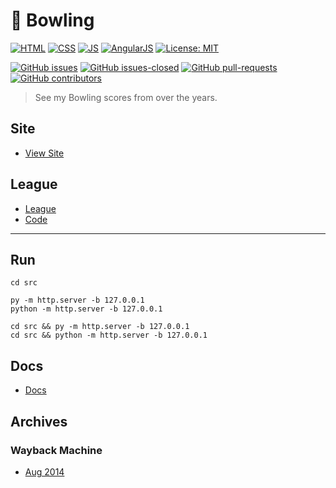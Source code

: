# 🎳 Bowling

[![HTML](https://img.shields.io/badge/HTML-E34F26?style=for-the-badge&logo=html5&logoColor=white)](https://developer.mozilla.org/en-US/docs/Learn/Getting_started_with_the_web/HTML_basics)
[![CSS](https://img.shields.io/badge/CSS-1572B6?style=for-the-badge&logo=css3&logoColor=white)](https://developer.mozilla.org/en-US/docs/Web/CSS)
[![JS](https://img.shields.io/badge/JavaScript-323330?style=for-the-badge&logo=javascript&logoColor=F7DF1E)](https://developer.mozilla.org/en-US/docs/Web/JavaScript)
[![AngularJS](https://img.shields.io/badge/AngularJS-E23237.svg?style=for-the-badge&logo=angularjs&logoColor=white)](https://github.com/angular/angular.js)
[![License: MIT](https://img.shields.io/badge/License-MIT-lightgrey.svg?style=for-the-badge)](LICENSE) <!-- https://opensource.org/licenses/MIT -->

[![GitHub issues](https://img.shields.io/github/issues/AlexHedley/bowling.svg?style=for-the-badge)](https://GitHub.com/AlexHedley/bowling/issues/)
[![GitHub issues-closed](https://img.shields.io/github/issues-closed/AlexHedley/bowling.svg?style=for-the-badge)](https://GitHub.com/AlexHedley/bowling/issues?q=is%3Aissue+is%3Aclosed)
[![GitHub pull-requests](https://img.shields.io/github/issues-pr/AlexHedley/bowling.svg?style=for-the-badge)](https://GitHub.com/AlexHedley/bowling/pull/)
[![GitHub contributors](https://img.shields.io/github/contributors/AlexHedley/bowling.svg?style=for-the-badge)](https://GitHub.com/AlexHedley/bowling/graphs/contributors/)

> See my Bowling scores from over the years.

## Site

- [View Site](https://alexhedley.github.io/bowling/)

## League

- [League](https://alexhedley.github.io/bowling-league/)
- [Code](https://www.github.io/alexhedley/bowling-league/)

---

## Run

`cd src`

`py -m http.server -b 127.0.0.1`  
`python -m http.server -b 127.0.0.1`  

`cd src && py -m http.server -b 127.0.0.1`  
`cd src && python -m http.server -b 127.0.0.1`  

## Docs

- [Docs](docs/README.md)

## Archives

### Wayback Machine

- [Aug 2014](https://web.archive.org/web/20140804031231/http://www.alexhedley.com/bowling/)
